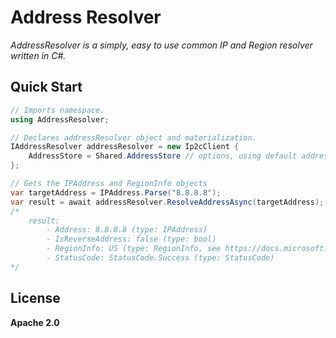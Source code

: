 # Address Resolver
*AddressResolver is a simply, easy to use common IP and Region resolver written in C#.*

## Quick Start
```csharp
// Imports namespace.
using AddressResolver;

// Declares addressResolver object and materialization.
IAddressResolver addressResolver = new Ip2cClient {
    AddressStore = Shared.AddressStore // options, using default address cache.
};

// Gets the IPAddress and RegionInfo objects
var targetAddress = IPAddress.Parse("8.8.8.8");
var result = await addressResolver.ResolveAddressAsync(targetAddress);
/*
    result:
        - Address: 8.8.8.8 (type: IPAddress)
        - IsReverseAddress: false (type: bool)
        - RegionInfo: US (type: RegionInfo, see https://docs.microsoft.com/en-us/dotnet/api/system.globalization.regioninfo) 
        - StatusCode: StatusCode.Success (type: StatusCode)
*/
```

## License
**Apache 2.0**